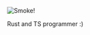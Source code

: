 ![Smoke!](http://www.mortalkombatwarehouse.com/mk3/animations/smoke.gif)

Rust and TS programmer :)
